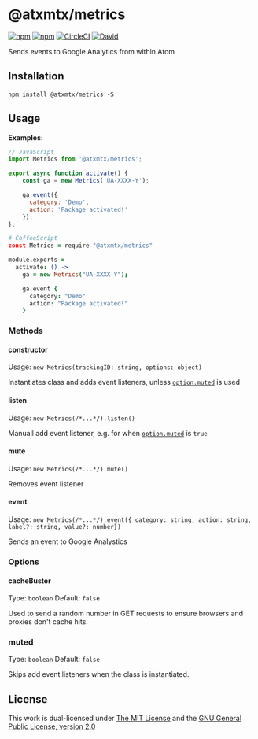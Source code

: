 # @atxmtx/metrics

[![npm](https://flat.badgen.net/npm/license/@atxmtx/metrics)](https://www.npmjs.org/package/@atxmtx/metrics)
[![npm](https://flat.badgen.net/npm/v/@atxmtx/metrics)](https://www.npmjs.org/package/@atxmtx/metrics)
[![CircleCI](https://flat.badgen.net/circleci/github/atxmtx/metrics)](https://circleci.com/gh/atxmtx/metrics)
[![David](https://flat.badgen.net/david/dep/atxmtx/metrics)](https://david-dm.org/atxmtx/metrics)

Sends events to Google Analytics from within Atom

## Installation

`npm install @atxmtx/metrics -S`

## Usage

**Examples**:

```js
// JavaScript
import Metrics from '@atxmtx/metrics';

export async function activate() {
    const ga = new Metrics('UA-XXXX-Y');

    ga.event({
      category: 'Demo',
      action: 'Package activated!'
    });
};
```

```coffee
# CoffeeScript
const Metrics = require "@atxmtx/metrics"

module.exports =
  activate: () ->
    ga = new Metrics("UA-XXXX-Y");

    ga.event {
      category: "Demo"
      action: "Package activated!"
    }
```

### Methods

#### constructor

Usage: `new Metrics(trackingID: string, options: object)`

Instantiates class and adds event listeners, unless [`option.muted`](#muted) is used

#### listen

Usage: `new Metrics(/*...*/).listen()`

Manuall add event listener, e.g. for when [`option.muted`](#muted) is `true`

#### mute

Usage: `new Metrics(/*...*/).mute()`

Removes event listener

#### event

Usage: `new Metrics(/*...*/).event({ category: string, action: string, label?: string, value?: number})`

Sends an event to Google Analystics

### Options

#### cacheBuster

Type: `boolean`
Default: `false`

Used to send a random number in GET requests to ensure browsers and proxies don't cache hits.

### muted

Type: `boolean`
Default: `false`

Skips add event listeners when the class is instantiated.

## License

This work is dual-licensed under [The MIT License](https://opensource.org/licenses/MIT) and the [GNU General Public License, version 2.0](https://opensource.org/licenses/GPL-2.0)
